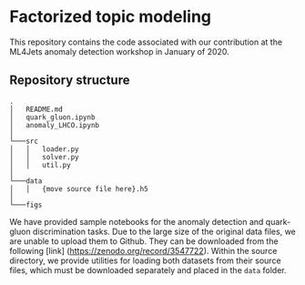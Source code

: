 # Factorized topic modeling

This repository contains the code associated with our contribution at the ML4Jets anomaly detection workshop in January of 2020.

## Repository structure
```
.
│   README.md
│   quark_gluon.ipynb
│   anomaly_LHCO.ipynb
│
└───src
│   │   loader.py
│   │   solver.py
│   │   util.py
│   
└───data
│   │   {move source file here}.h5
│
└───figs
```

We have provided sample notebooks for the anomaly detection and quark-gluon discrimination tasks. Due to the large size of the original data files, we are unable to upload them to Github. They can be downloaded from the following [link] (https://zenodo.org/record/3547722). Within the source directory, we provide utilities for loading both datasets from their source files, which must be downloaded separately and placed in the `data` folder.
